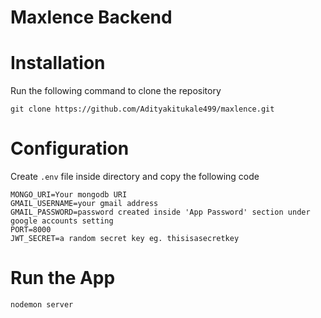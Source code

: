 # Maxlence Backend
# Installation
Run the following command to clone the repository
```
git clone https://github.com/Adityakitukale499/maxlence.git
```
# Configuration
Create ```.env``` file inside directory and copy the following code

```
MONGO_URI=Your mongodb URI
GMAIL_USERNAME=your gmail address 
GMAIL_PASSWORD=password created inside 'App Password' section under google accounts setting
PORT=8000
JWT_SECRET=a random secret key eg. thisisasecretkey
```
# Run the App
```
nodemon server
```


